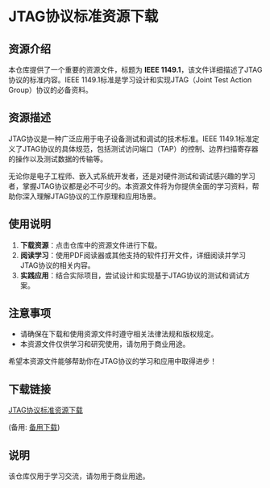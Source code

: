 # JTAG协议标准资源下载

## 资源介绍

本仓库提供了一个重要的资源文件，标题为 **IEEE 1149.1**，该文件详细描述了JTAG协议的标准内容。IEEE 1149.1标准是学习设计和实现JTAG（Joint Test Action Group）协议的必备资料。

## 资源描述

JTAG协议是一种广泛应用于电子设备测试和调试的技术标准。IEEE 1149.1标准定义了JTAG协议的具体规范，包括测试访问端口（TAP）的控制、边界扫描寄存器的操作以及测试数据的传输等。

无论你是电子工程师、嵌入式系统开发者，还是对硬件测试和调试感兴趣的学习者，掌握JTAG协议都是必不可少的。本资源文件将为你提供全面的学习资料，帮助你深入理解JTAG协议的工作原理和应用场景。

## 使用说明

1. **下载资源**：点击仓库中的资源文件进行下载。
2. **阅读学习**：使用PDF阅读器或其他支持的软件打开文件，详细阅读并学习JTAG协议的相关内容。
3. **实践应用**：结合实际项目，尝试设计和实现基于JTAG协议的测试和调试方案。

## 注意事项

- 请确保在下载和使用资源文件时遵守相关法律法规和版权规定。
- 本资源文件仅供学习和研究使用，请勿用于商业用途。

希望本资源文件能够帮助你在JTAG协议的学习和应用中取得进步！

## 下载链接
[JTAG协议标准资源下载](https://pan.quark.cn/s/97db61d9aa55) 

(备用: [备用下载](https://pan.baidu.com/s/1VRADJzjQ3Vk4kEgwG_fOSA?pwd=1234))

## 说明

该仓库仅用于学习交流，请勿用于商业用途。
